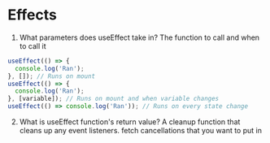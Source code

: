 # Effects

1. What parameters does useEffect take in? The function to call and when to call it

```javascript
useEffect(() => {
  console.log('Ran');
}, []); // Runs on mount
useEffect(() => {
  console.log('Ran');
}, [variable]); // Runs on mount and when variable changes
useEffect(() => console.log('Ran')); // Runs on every state change
```

2. What is useEffect function's return value? A cleanup function that cleans up any event listeners. fetch cancellations that you want to put in

